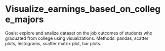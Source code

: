 # Visualize_earnings_based_on_college_majors
Goals: explore and analize dataset on the job outcomes of students who graduated from college using visualizations. Methods: pandas, scatter plots, histograms, scatter matrix plot, bar plots.
